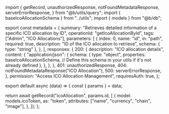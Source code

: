 import {
  getRecord,
  unauthorizedResponse,
  notFoundMetadataResponse,
  serverErrorResponse,
} from "@b/utils/query";
import { baseIcoAllocationSchema } from "../utils";
import { models } from "@b/db";

export const metadata = {
  summary: "Retrieves detailed information of a specific ICO allocation by ID",
  operationId: "getIcoAllocationById",
  tags: ["Admin", "ICO Allocations"],
  parameters: [
    {
      index: 0,
      name: "id",
      in: "path",
      required: true,
      description: "ID of the ICO allocation to retrieve",
      schema: { type: "string" },
    },
  ],
  responses: {
    200: {
      description: "ICO allocation details",
      content: {
        "application/json": {
          schema: {
            type: "object",
            properties: baseIcoAllocationSchema, // Define this schema in your utils if it's not already defined
          },
        },
      },
    },
    401: unauthorizedResponse,
    404: notFoundMetadataResponse("ICO Allocation"),
    500: serverErrorResponse,
  },
  permission: "Access ICO Allocation Management",
  requiresAuth: true,
};

export default async (data) => {
  const { params } = data;

  return await getRecord("icoAllocation", params.id, [
    {
      model: models.icoToken,
      as: "token",
      attributes: ["name", "currency", "chain", "image"],
    },
  ]);
};
